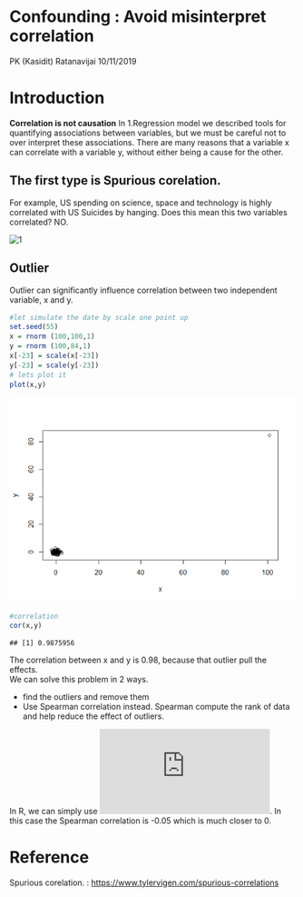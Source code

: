 Confounding : Avoid misinterpret correlation
================
PK (Kasidit) Ratanavijai
10/11/2019

# Introduction

**Correlation is not causation** In 1.Regression model we described
tools for quantifying associations between variables, but we must be
careful not to over interpret these associations. There are many reasons
that a variable x can correlate with a variable y, without either being
a cause for the other.

## The first type is **Spurious corelation**.

For example, US spending on science, space and technology is highly
correlated with US Suicides by hanging. Does this mean this two
variables correlated? NO.

![1](https://i.imgur.com/Ex4Tf6Q.jpg)

## Outlier

Outlier can significantly influence correlation between two independent
variable, x and y.

``` r
#let simulate the date by scale one point up
set.seed(55)
x = rnorm (100,100,1)
y = rnorm (100,84,1)
x[-23] = scale(x[-23])
y[-23] = scale(y[-23])
# lets plot it
plot(x,y)
```

![](2.Confounding_Avoid_misinterpret_correlation_files/figure-gfm/1-1.png)<!-- -->

``` r
#correlation
cor(x,y)
```

    ## [1] 0.9875956

The correlation between x and y is 0.98, because that outlier pull the
effects.  
We can solve this problem in 2 ways.

  - find the outliers and remove them
  - Use Spearman correlation instead. Spearman compute the rank of data
    and help reduce the effect of outliers.

In R, we can simply use
![2](https://latex.codecogs.com/gif.latex?%5Cinline%20cor%28x%2Cy%2C%20method%20%3D%20%22spearman%22%29).
In this case the Spearman correlation is -0.05 which is much closer to
0.

# Reference

Spurious corelation. :
<https://www.tylervigen.com/spurious-correlations>
